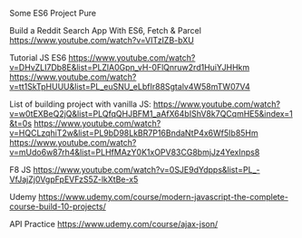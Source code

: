 Some ES6 Project Pure

Build a Reddit Search App With ES6, Fetch & Parcel
https://www.youtube.com/watch?v=VITzIZB-bXU


Tutorial JS ES6
https://www.youtube.com/watch?v=DHvZLI7Db8E&list=PLZlA0Gpn_vH-0FlQnruw2rd1HuiYJHHkm
https://www.youtube.com/watch?v=tt1SkTpHUUU&list=PL_euSNU_eLbfIr88Sgtalv4W58mTW07V4


List of building project with vanilla JS:
https://www.youtube.com/watch?v=w0tEXBeQ2jQ&list=PLQfqQHJBFM1_aAfX64bIShV8k7QCqmHE5&index=1&t=0s
https://www.youtube.com/watch?v=HQCLzqhiT2w&list=PL9bD98LkBR7P16BndaNtP4x6Wf5Ib85Hm
https://www.youtube.com/watch?v=mUdo6w87rh4&list=PLHfMAzY0K1xOPV83CG8bmjJz4YexInps8


F8 JS 
https://www.youtube.com/watch?v=0SJE9dYdpps&list=PL_-VfJajZj0VgpFpEVFzS5Z-lkXtBe-x5

Udemy
https://www.udemy.com/course/modern-javascript-the-complete-course-build-10-projects/

API Practice
https://www.udemy.com/course/ajax-json/
